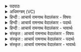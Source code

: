 <details><summary>पदपाठः</summary>

त्व꣢म्। अ꣣ङ्ग꣢। प्र। श꣣ꣳसिषः। देवः꣢। श꣣विष्ठ। म꣡र्त्य꣢꣯म्। न। त्वत्। अ꣣न्यः꣢। अ꣣न्। यः꣢। म꣣घवन्। अस्ति। मर्डिता꣢। इ꣡न्द्र꣢꣯। ब्र꣡वी꣢꣯मि। ते꣣। व꣡चः꣢꣯। १७२३।
</details>

<details><summary>अधिमन्त्रम् (VC)</summary>

- इन्द्रः
- गोतमो राहूगणः
- बार्हतः प्रगाथः (विषमा बृहती, समा सतोबृहती)
- मध्यमः
</details>

<details><summary>हिन्दी : आचार्य रामनाथ वेदालंकार - विषयः</summary>

प्रथम ऋचा की व्याख्या पूर्वार्चिक में २४७ क्रमाङ्क पर परमात्मा और राजा के विषय में की गयी थी। यहाँ जगदीश्वर और आचार्य को सम्बोधन है।
</details>

<details><summary>हिन्दी : आचार्य रामनाथ वेदालंकार - पदार्थः</summary>

पदार्थान्वयभाषाः -  हे (शविष्ठ) आत्मबल से बलिष्ठ जगदीश्वर वा आचार्य ! (देवः) प्रकाशक और विद्या आदि के दाता (त्वम्) आप (अङ्ग) शीघ्र ही (मर्त्यम्) उपासक मनुष्य वा शिष्य को (प्र शंसिषः) प्रशंसा का पात्र बनाओ। हे (मघवन्) सकल ऐश्वर्यों से युक्त जगदीश्वर वा विद्या के ऐश्वर्य से युक्त आचार्य ! (त्वत् अन्यः) आपसे भिन्न कोई (मर्डिता) मोक्ष-प्रदान वा विद्या आदि के प्रदान के द्वारा सुखदाता (न अस्ति) नहीं है। हे (इन्द्र) जगदीश्वर वा आचार्य ! मैं (ते) आपके लिए (वचः) प्रार्थना-वचन (ब्रवीमि) उच्चारण कर रहा हूँ ॥१॥
</details>

<details><summary>हिन्दी : आचार्य रामनाथ वेदालंकार - भावार्थः</summary>

भावार्थभाषाः -  परमेश्वर की उपासना करके और आचार्य के समीप शिष्यभाव से पहुँच कर मनुष्यों को सब अभ्युदय और निःश्रेयस प्राप्त करना चाहिए ॥१॥
</details>

<details><summary>संस्कृत : आचार्य रामनाथ वेदालंकार - विषयः</summary>

तत्र प्रथमा ऋक् पूर्वार्चिके २४७ क्रमाङ्के परमात्मनृपत्योर्विषये व्याख्याता। अत्र जगदीश्वर आचार्यश्च सम्बोध्यते।
</details>

<details><summary>संस्कृत : आचार्य रामनाथ वेदालंकार - पदार्थः</summary>

पदार्थान्वयभाषाः -  हे (शविष्ठ) आत्मबलेन बलिष्ठ जगदीश्वर आचार्य वा ! (देवः) प्रकाशको विद्यादिदाता च (त्वम् अङ्ग) क्षिप्रम्।[अङ्गेति क्षिप्रनाम। निरु० ५।१७।] (मर्त्यम्) उपासकं मनुष्यम् शिष्यं वा (प्र शंसिषः) प्रशंसाभाजनं कुरु। हे (मघवन्) सकलैश्वर्ययुक्त जगदीश्वर विद्यैश्वर्यवन् आचार्य वा ! (त्वत् अन्यः) त्वद् भिन्नः कश्चित् (मर्डिता) मोक्षप्रदानेन विद्यादिप्रदानेन वा सुखयिता (न अस्ति) न विद्यते। हे (इन्द्र) जगदीश्वर आचार्य वा ! अहम् (ते) तुभ्यम् (वचः) प्रार्थनावचनं (ब्रवीमि) उच्चारयामि ॥१॥२
</details>

<details><summary>संस्कृत : आचार्य रामनाथ वेदालंकार - भावार्थः</summary>

भावार्थभाषाः -  परमेश्वरमुपास्याचार्यं च शिष्यभावेनोपगम्य जनाः सकलमभ्युदयं निःश्रेयसं च प्राप्नुवन्तु ॥१॥
</details>